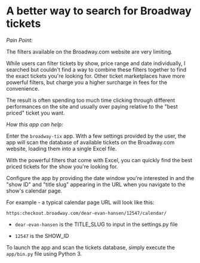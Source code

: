 # A better way to search for Broadway tickets
*Pain Point:*

The filters available on the Broadway.com website are very limiting.

While users can filter tickets by show, price range and date individually, I searched but couldn't find a way to combine these filters together to find the exact tickets you're looking for. Other ticket marketplaces have more powerful filters, but charge you a higher surcharge in fees for the convenience.

The result is often spending too much time clicking through different performances on the site and usually over paying relative to the "best priced" ticket you want.


*How this app can help:*

Enter the `broadway-tix` app. With a few settings provided by the user, the app will scan the database of available tickets on the Broadway.com website, loading them into a single Excel file. 

With the powerful filters that come with Excel, you can quickly find the best priced tickets for the show you're looking for. 

Configure the app by providing the date window you're interested in and the "show ID" and "title slug" appearing in the URL when you navigate to the show's calendar page.

For example - a typical calendar page URL will look like this:

`https:checkout.broadway.com/dear-evan-hansen/12547/calendar/`

* `dear-evan-hansen` is the TITLE_SLUG to input in the settings.py file

* `12547` is the SHOW_ID


To launch the app and scan the tickets database, simply execute the `app/bin.py` file using Python 3.

